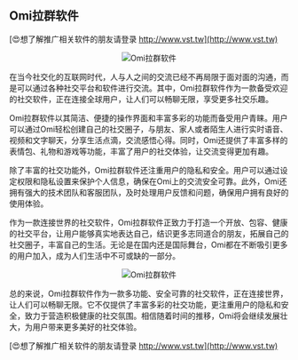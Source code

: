 ## **Omi拉群软件**

[😍想了解推广相关软件的朋友请登录 http://www.vst.tw](http://www.vst.tw)

 <center><img src="https://vst.tw/MP4/tuiguang/png/4.png" alt="Omi拉群软件"></center>

在当今社交化的互联网时代，人与人之间的交流已经不再局限于面对面的沟通，而是可以通过各种社交平台和软件进行交流。其中，Omi拉群软件作为一款备受欢迎的社交软件，正在连接全球用户，让人们可以畅聊无限，享受更多社交乐趣。

Omi拉群软件以其简洁、便捷的操作界面和丰富多彩的功能而备受用户青睐。用户可以通过Omi轻松创建自己的社交圈子，与朋友、家人或者陌生人进行实时语音、视频和文字聊天，分享生活点滴，交流感悟心得。同时，Omi还提供了丰富多样的表情包、礼物和游戏等功能，丰富了用户的社交体验，让交流变得更加有趣。

除了丰富的社交功能外，Omi拉群软件还注重用户的隐私和安全。用户可以通过设定权限和隐私设置来保护个人信息，确保在Omi上的交流安全可靠。此外，Omi还拥有强大的技术团队和客服团队，及时处理用户反馈和问题，确保用户拥有良好的使用体验。

作为一款连接世界的社交软件，Omi拉群软件正致力于打造一个开放、包容、健康的社交平台，让用户能够真实地表达自己，结识更多志同道合的朋友，拓展自己的社交圈子，丰富自己的生活。无论是在国内还是国际舞台，Omi都在不断吸引更多的用户加入，成为人们生活中不可或缺的一部分。

 <center><img src="https://vst.tw/MP4/tuiguang/png/1.png" alt="Omi拉群软件"></center>

总的来说，Omi拉群软件作为一款多功能、安全可靠的社交软件，正在连接世界，让人们可以畅聊无限。它不仅提供了丰富多彩的社交功能，更注重用户的隐私和安全，致力于营造积极健康的社交氛围。相信随着时间的推移，Omi将会继续发展壮大，为用户带来更多美好的社交体验。

[😍想了解推广相关软件的朋友请登录 http://www.vst.tw](http://www.vst.tw)



